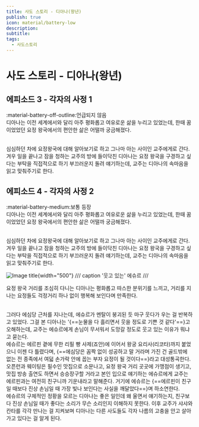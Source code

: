 ```yaml
---
title: 사도 스토리 - 디아나(왕년)
publish: true
icon: material/battery-low
description:
subtitle: 
tags:
  - 사도스토리
---
```


# 사도 스토리 - 디아나(왕년)

## 에피소드 3 - 각자의 사정 1
<span class="badge badge-version"><span class="badge-icon">:material-battery-off-outline:</span>언급되지 않음</span>
<br>
디아나는 이전 세계에서와 달리 아주 평화롭고 여유로운 삶을 누리고 있었는데, 한때 꿈이었었던 요정 왕국에서의 편안한 삶은 어떨까 궁금해졌다.

<br>
심심하던 차에 요정왕국에 대해 알아보기로 하고 그나마 아는 사이인 교주에게로 간다. 겨우 일을 끝나고 잠을 청하는 교주의 방에 들이닥친 디아나는 요정 왕국을 구경하고 싶다는 부탁을 직접적으로 하기 부끄러운지 돌려 얘기하는데, 교주는 디아나의 속마음을 읽고 맞춰주기로 한다.

## 에피소드 4 - 각자의 사정 2
<span class="badge badge-version"><span class="badge-icon">:material-battery-medium:</span>보통 등장</span>
<br>
디아나는 이전 세계에서와 달리 아주 평화롭고 여유로운 삶을 누리고 있었는데, 한때 꿈이었었던 요정 왕국에서의 편안한 삶은 어떨까 궁금해졌다.

<br>
심심하던 차에 요정왕국에 대해 알아보기로 하고 그나마 아는 사이인 교주에게로 간다. 겨우 일을 끝나고 잠을 청하는 교주의 방에 들이닥친 디아나는 요정 왕국을 구경하고 싶다는 부탁을 직접적으로 하기 부끄러운지 돌려 얘기하는데, 교주는 디아나의 속마음을 읽고 맞춰주기로 한다.

![Image title](https://vitamink1.github.io/mkdocs-test/assets/story/s2_sado_dianayester_1.png){width="500"}
/// caption
'웃고 있는' 에슈르
///

요정 왕국 거리를 조심히 다니는 디아나는 평화롭고 따스한 분위기를 느끼고, 거리를 지나는 요정들도 걱정거리 하나 없이 행복해 보인다며 만족한다. 

<br>
그러다 에심당 근처를 지나는데, 에슈르가 멘탈이 붕괴된 듯 마구 웃다가 우는 걸 반복하고 있었다. 그걸 본 디아나는 '{==눈물을 다 흘리면서 웃을 정도로 기쁜 것 같다'==}고 오해하는데, 교주는 에슈르에게 손님이 무서워서 도망갈 정도로 웃고 있는 이유가 뭐냐고 묻는다. 

<br>
에슈르는 에르핀 곁에 무한 리필 빵 사제(죠안)에 이어서 왕궁 요리사(리코타)까지 붙었으니 이젠 다 틀렸다며, {==에심당은 꼼짝 없이 성공하고 말 거라며 가진 건 골드밖에 없는 전 종족에서 여덟 손가락 안에 꼽는 부자 요정이 될 것이다==}라고 대성통곡한다. 오픈런과 웨이팅은 필수인 맛집으로 소문나고, 요정 왕국 거리 곳곳에 가맹점이 생기고, 맛집 방송 출연도 하면서 승승장구할 거라고 본인 입으로 얘기하는 에슈르에게 교주는 에르핀과는 여전히 친구니까 기운내라고 말해준다. 거기에 에슈르는 {==에르핀이 친구일 때보다 진상 손님일 때 가장 빛나 보인다는 사실을 깨달았다==}며 하소연한다. 

<br>
에슈르의 구체적인 정황을 모르는 디아나는 좋은 일인데 왜 울면서 얘기하는지, 친구보다 진상 손님일 때가 좋다는 소리가 무슨 소리인지 이해하지 못한다. 이후 교주가 샤샤와 칸타를 각각 만나는 걸 지켜보며 디아나는 다른 사도들도 각자 나름의 고충을 안고 살아가고 있다는 걸 알게 된다.
<br>
<br>